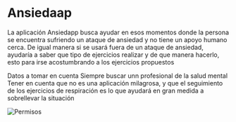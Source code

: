 # Ansiedaap


La aplicación Ansiedapp busca ayudar en esos momentos donde la persona se encuentra sufriendo un ataque de ansiedad y no tiene un apoyo humano cerca.
De igual manera si se usará fuera de un ataque de ansiedad, ayudaría a saber que tipo de ejercicios realizar y de que manera hacerlo, esto para irse acostumbrando a los ejercicios propuestos

Datos a tomar en cuenta
Siempre buscar unn profesional de la salud mental
Tener en cuenta que no es una aplicación milagrosa, y que el seguimiento de los ejercicios de respiración es lo que ayudará en gran medida a sobrellevar la situación

![Permisos](https://user-images.githubusercontent.com/35411905/124360674-4c10d800-dbe8-11eb-8def-a69a095c6cb3.jpeg)



